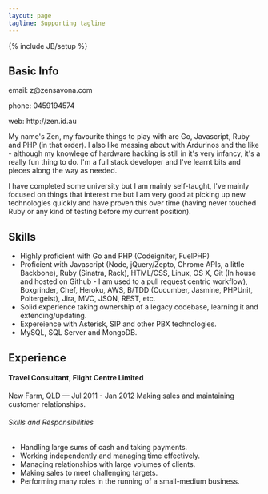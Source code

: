 ```yaml
---
layout: page
tagline: Supporting tagline
---
```

{% include JB/setup %}

## Basic Info
<p>email: z@zensavona.com</p>
<p>phone: 0459194574</p>
<p>web: http://zen.id.au</p>
My name's Zen, my favourite things to play with are Go, Javascript, Ruby and PHP (in that order). I also like messing about with Ardurinos and the like - although my knowlege of hardware hacking is still in it's very infancy, it's a really fun thing to do. I'm a full stack developer and I've learnt bits and pieces along the way as needed.

I have completed some university but I am mainly self-taught, I've mainly focused on things that interest me but I am very good at picking up new technologies quickly and have proven this over time (having never touched Ruby or any kind of testing before my current position).

## Skills
- Highly proficient with Go and PHP (Codeigniter, FuelPHP)
- Proficient with Javascript (Node, jQuery/Zepto, Chrome APIs, a little Backbone), Ruby (Sinatra, Rack), HTML/CSS, Linux, OS X, Git (In house and hosted on Github - I am used to a pull request centric workflow), Boxgrinder, Chef, Heroku, AWS, B/TDD (Cucumber, Jasmine, PHPUnit, Poltergeist), Jira, MVC, JSON, REST, etc.
- Solid experience taking ownership of a legacy codebase, learning it and extending/updating.
- Expereience with Asterisk, SIP and other PBX technologies.
- MySQL, SQL Server and MongoDB.

## Experience


#### Travel Consultant, Flight Centre Limited
New Farm, QLD — Jul 2011 - Jan 2012
Making sales and maintaining customer relationships.
###### Skills and Responsibilities
- Handling large sums of cash and taking payments.
- Working independently and managing time effectively.
- Managing relationships with large volumes of clients.
- Making sales to meet challenging targets.
- Performing many roles in the running of a small-medium business.

